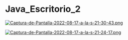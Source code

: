 # Java_Escritorio_2


[![Captura-de-Pantalla-2022-08-17-a-la-s-21-30-43.png](https://i.postimg.cc/2SgfG5b4/Captura-de-Pantalla-2022-08-17-a-la-s-21-30-43.png)](https://postimg.cc/fV7FTDvL)

[![Captura-de-Pantalla-2022-08-17-a-la-s-21-24-17.png](https://i.postimg.cc/kMLDV7wt/Captura-de-Pantalla-2022-08-17-a-la-s-21-24-17.png)](https://postimg.cc/PNzd9sgt)
